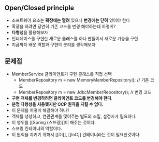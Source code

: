 ## Open/Closed principle
- 소프트웨어 요소는 **확장에는 열려** 있으나 **변경에는 닫혀** 있어야 한다
- 확장을 하려면 당연히 기존 코드를 변경 해야하는데 어떻게?
- **다형성**을 활용해보자
- 인터페이스를 구현한 새로운 클래스를 하나 만들어서 새로운 기능을 구현
- 지금까지 배운 역할과 구현의 분리를 생각해보자

## 문제점
- MemberService 클라이언트가 구현 클래스를 직접 선택
	- MemberRepository m = new MemoryMemberRepository(); // 기존 코드
	- MemberRepository m = new JdbcMemberRepository(); // 변경 코드
- **구현 객체를 변경하려면 클라이언트 코드를 변경해야 한다.**
- **분명 다형성을 사용했지만 OCP 원칙을 지킬 수 없다.**
- 이 문제를 어떻게 해결해야 하나?
- 객체를 생성하고, 연관관계를 맺어주는 별도의 조립, 설정자가 필요하다.
- 이 행위를 [[Spring (스프링)]]이 해주는 것이다.
- 스프링 컨테이너의 역할이다.
- 이 원칙을 지키기 위해서 [[DI]], [[IoC]] 컨테이너라는 것이 필요한것이다.